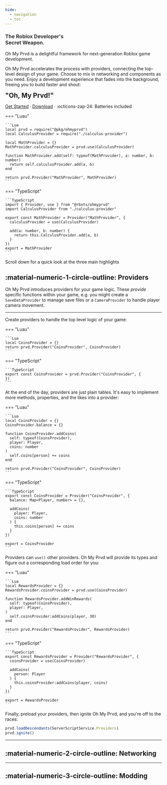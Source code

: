 ```yaml
---
hide:
  - navigation
  - toc
---
```


<section class="ompdoc-home-hero" markdown>

<section class="ompdoc-home-hero-inner" markdown>

<!-- <img src="./assets/logo.svg" width="150px"/> -->

<h1 style="font-weight: 600;">The Roblox Developer's<br/>Secret Weapon.</h1>

<p>
Oh My Prvd is a delightful framework for next-generation Roblox game
development.
</p>

<p>
Oh My Prvd accelerates the process with providers, connecting the top-level
design of your game. Choose to mix in networking and components as you need.
Enjoy a development experience that fades into the background, freeing you to
build faster and shout:
</p>

<b style="font-size: 1.5em;" markdown>"Oh, My Prvd!"</b>

<nav markdown>

<a href="./tutorials/">Get Started</a> ·
<a href="https://github.com/team-fireworks/ohmyprvd/releases">Download</a> ·
:octicons-zap-24: Batteries included

</nav>

</section>

</section>

<section class="ompdoc-home-content" markdown>

=== "Luau"

    ```Lua
    local prvd = require("@pkg/ohmyprvd")
    local CalculusProvider = require("./calculus-provider")

    local MathProvider = {}
    MathProvider.calculusProvider = prvd.use(CalculusProvider)

    function MathProvider.add(self: typeof(MathProvider), a: number, b: number)
      return self.calculusProvider.add(a, b)
    end

    return prvd.Provider("MathProvider", MathProvider)
    ```

=== "TypeScript"

    ```TypeScript
    import { Provider, use } from "@rbxts/ohmyprvd"
    import CalculusProvider from "./calculus-provider"

    export const MathProvider = Provider("MathProvider", {
      calculusProvider = use(CalculusProvider)

      add(a: number, b: number) {
        return this.CalculusProvider.add(a, b)
      }
    })
    export = MathProvider
    ```

</section>

<aside class="ompdoc-home-aside">

Scroll down for a quick look at the three main highlights

</aside>

<section class="ompdoc-home-body" markdown>

## :material-numeric-1-circle-outline: Providers

Oh My Prvd introduces providers for your game logic. These *provide* specific
functions within your game, e.g. you might create a `SaveDataProvider` to manage
save files or a `CameraProvider` to handle player camera movement.

---

Create providers to handle the top level logic of your game:

=== "Luau"

    ```Lua
    local CoinsProvider = {}
    return prvd.Provider("CoinsProvider", CoinsProvider)
    ```

=== "TypeScript"

    ```TypeScript
    export const CoinsProvider = prvd.Provider("CoinsProvider", {
    })
    ```

At the end of the day, providers are just plain tables. It's easy to implement
more methods, properties, and the likes into a provider:

=== "Luau"

    ```Lua
    local CoinsProvider = {}
    CoinsProvider.balance = {}

    function CoinsProvider.addCoins(
      self: typeof(CoinsProvider),
      player: Player,
      coins: number
    )
      self.coins[person] += coins
    end

    return prvd.Provider("CoinsProvider", CoinsProvider)
    ```

=== "TypeScript"

    ```TypeScript
    export const CoinsProvider = Provider("CoinsProvider", {
      balance: Map<Player, number> = {},

      addCoins(
        player: Player,
        coins: number
      ) {
        this.coins[person] += coins
      }
    })

    export = CoinsProvider
    ```

Providers can `use()` other providers. Oh My Prvd will provide its types and
figure out a corresponding load order for you:

=== "Luau"

    ```Lua
    local RewardsProvider = {}
    RewardsProvider.coinsProvider = prvd.use(CoinsProvider)

    function RewardsProvider.addWinRewards(
      self: typeof(CoinsProvider),
      player: Player,
    )
      self.coinsProvider:addCoins(player, 30)
    end

    return prvd.Provider("RewardsProvider", RewardsProvider)
    ```

=== "TypeScript"

    ```TypeScript
    export const RewardsProvider = Provider("RewardsProvider", {
      coinsProvider = use(CoinsProvider)

      addCoins(
        person: Player
      ) {
        this.coinsProvider:addCoins(player, coins)
      }
    })

    export = RewardsProvider
    ```

Finally, preload your providers, then ignite Oh My Prvd, and you're off to the races:

```TypeScript
prvd.loadDescendants(ServerScriptService.Providers)
prvd.ignite()
```

---

## :material-numeric-2-circle-outline: Networking

---

## :material-numeric-3-circle-outline: Modding

</section>
